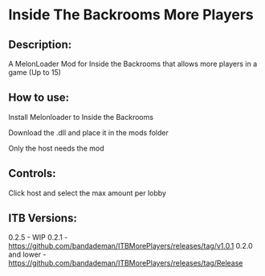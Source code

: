 # Inside The Backrooms More Players
## Description:
A MelonLoader Mod for Inside the Backrooms that allows more players in a game (Up to 15)

## How to use:
  Install Melonloader to Inside the Backrooms
  
  Download the .dll and place it in the mods folder 
  
  Only the host needs the mod

## Controls:
  Click host and select the max amount per lobby
  
## ITB Versions:
  0.2.5 - WIP
  0.2.1 - https://github.com/bandademan/ITBMorePlayers/releases/tag/v1.0.1
  0.2.0 and lower - https://github.com/bandademan/ITBMorePlayers/releases/tag/Release